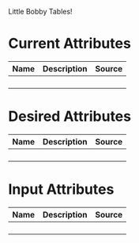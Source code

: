 Little Bobby Tables!



# Current Attributes
|Name| Description | Source|
| :---|---|---: |
||||
||||
||||
||||

# Desired Attributes
|Name| Description | Source|
| :---|---|---: |
||||
||||
||||
||||

# Input Attributes
|Name| Description | Source|
| :---|---|---: |
||||
||||
||||
||||
